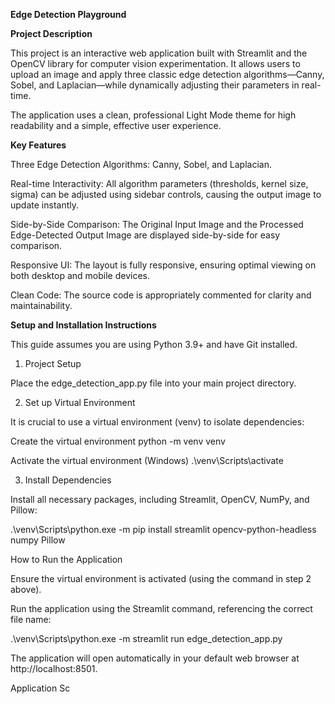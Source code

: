 **Edge Detection Playground**

**Project Description**

This project is an interactive web application built with Streamlit and the OpenCV library for computer vision experimentation. It allows users to upload an image and apply three classic edge detection algorithms—Canny, Sobel, and Laplacian—while dynamically adjusting their parameters in real-time.

The application uses a clean, professional Light Mode theme for high readability and a simple, effective user experience.

**Key Features**

Three Edge Detection Algorithms: Canny, Sobel, and Laplacian.

Real-time Interactivity: All algorithm parameters (thresholds, kernel size, sigma) can be adjusted using sidebar controls, causing the output image to update instantly.

Side-by-Side Comparison: The Original Input Image and the Processed Edge-Detected Output Image are displayed side-by-side for easy comparison.

Responsive UI: The layout is fully responsive, ensuring optimal viewing on both desktop and mobile devices.

Clean Code: The source code is appropriately commented for clarity and maintainability.

**Setup and Installation Instructions**

This guide assumes you are using Python 3.9+ and have Git installed.

1. Project Setup

Place the edge_detection_app.py file into your main project directory.

2. Set up Virtual Environment

It is crucial to use a virtual environment (venv) to isolate dependencies:

Create the virtual environment
python -m venv venv

Activate the virtual environment (Windows)
.\venv\Scripts\activate


3. Install Dependencies

Install all necessary packages, including Streamlit, OpenCV, NumPy, and Pillow:

.\venv\Scripts\python.exe -m pip install streamlit opencv-python-headless numpy Pillow


How to Run the Application

Ensure the virtual environment is activated (using the command in step 2 above).

Run the application using the Streamlit command, referencing the correct file name:

.\venv\Scripts\python.exe -m streamlit run edge_detection_app.py


The application will open automatically in your default web browser at http://localhost:8501.


Application Sc
